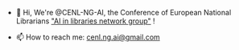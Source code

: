 - 👋 Hi, We're @CENL-NG-AI, the Conference of European National Librarians ["AI in libraries network group"](https://www.cenl.org/networkgroups/ai-in-libraries-network-group/) !



- 📫 How to reach me: cenl.ng.ai@gmail.com

<!---
CENL-NG-AI/CENL-NG-AI is a ✨ special ✨ repository because its `README.md` (this file) appears on your GitHub profile.
You can click the Preview link to take a look at your changes.
--->
